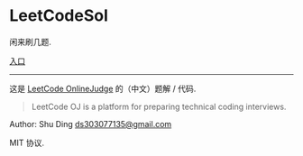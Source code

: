 LeetCodeSol
===========

闲来刷几题.

[入口](https://github.com/quietshu/LeetCodeSol/tree/master/problems)

-----

这是 [LeetCode OnlineJudge](https://oj.leetcode.com/problems/) 的（中文）题解 / 代码.

> LeetCode OJ is a platform for preparing technical coding interviews.

Author: Shu Ding ds303077135@gmail.com

MIT 协议.
